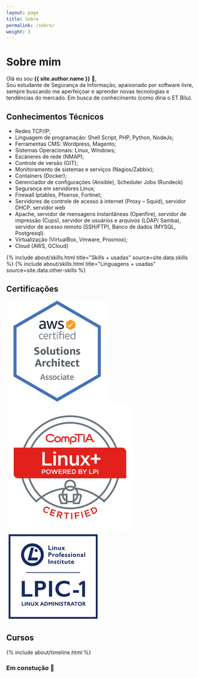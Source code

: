 ```yaml
---
layout: page
title: Sobre
permalink: /sobre/
weight: 3
---
```


# **Sobre mim**

Olá eu sou **{{ site.author.name }}** :wave:,<br>
Sou estudante de Segurança da Informação, apaixonado por software livre, sempre buscando me aperfeiçoar e aprender novas tecnologias e tendências do mercado. Em busca de conhecimento (como diria o ET Bilu).

## Conhecimentos Técnicos
* Redes TCP/IP;
* Linguagem de programação: Shell Script, PHP, Python, NodeJs;
* Ferramentas CMS: Wordpress, Magento;
* Sistemas Operacionais: Linux, Windows;
* Escâneres de rede (NMAP);
* Controle de versão (GIT);
* Monitoramento de sistemas e serviços (Nagios/Zabbix);
* Containers (Docker);
* Gerenciador de configurações (Ansible), Scheduler Jobs (Rundeck)
* Segurança em servidores Linux;
* Firewall Iptables, Pfsense, Fortinet;
* Servidores de controle de acesso á internet (Proxy – Squid), servidor DHCP, servidor web
* Apache, servidor de mensagens instantâneas (Openfire), servidor de impressão (Cups), servidor de usuários e arquivos (LDAP/ Samba), servidor de acesso remoto (SSH/FTP), Banco de dados (MYSQL, Postgresql).
* Virtualização (VirtualBox, Vmware, Proxmox);
* Cloud (AWS, GCloud)

<div class="row">
{% include about/skills.html title="Skills + usadas" source=site.data.skills %}
{% include about/skills.html title="Linguagens + usadas" source=site.data.other-skills %}
</div>

## Certificações
<div class="row">
<img src="/assets/img/awssaa.png" /> <img src="/assets/img/comptia.png" /> <img src="/assets/img/uploads/2018/05/LPIC-1-Medium.png" />
</div>

## Cursos
<div class="row">
{% include about/timeline.html %}
</div>

### Em constução :construction: